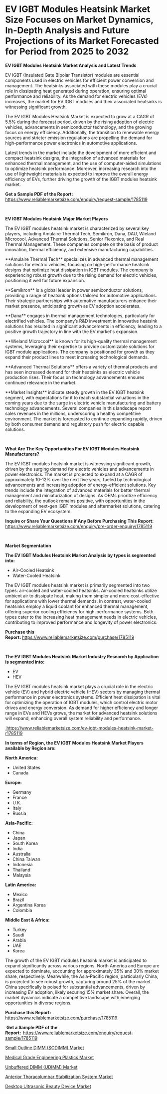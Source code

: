 <p><h1>EV IGBT Modules Heatsink Market Size Focuses on Market Dynamics, In-Depth Analysis and Future Projections of its Market Forecasted for Period from 2025 to 2032</h1></p><p><strong>EV IGBT Modules Heatsink Market Analysis and Latest Trends</strong></p>
<p><p>EV IGBT (Insulated Gate Bipolar Transistor) modules are essential components used in electric vehicles for efficient power conversion and management. The heatsinks associated with these modules play a crucial role in dissipating heat generated during operation, ensuring optimal performance and reliability. As the demand for electric vehicles (EVs) increases, the market for EV IGBT modules and their associated heatsinks is witnessing significant growth.</p><p>The EV IGBT Modules Heatsink Market is expected to grow at a CAGR of 5.5% during the forecast period, driven by the rising adoption of electric vehicles, advancements in semiconductor technology, and the growing focus on energy efficiency. Additionally, the transition to renewable energy sources and stricter emission regulations are propelling the demand for high-performance power electronics in automotive applications.</p><p>Latest trends in the market include the development of more efficient and compact heatsink designs, the integration of advanced materials for enhanced thermal management, and the use of computer-aided simulations to optimize heatsink performance. Moreover, increasing research into the use of lightweight materials is expected to improve the overall energy efficiency of EVs, further driving the growth of the IGBT modules heatsink market.</p></p>
<p><strong>Get a Sample PDF of the Report:&nbsp;</strong> <a href="https://www.reliablemarketsize.com/enquiry/request-sample/1785119?utm_campaign=1845&utm_medium=2&utm_source=Github&utm_content=ia&utm_term=25032025&utm_id=ev-igbt-modules-heatsink">https://www.reliablemarketsize.com/enquiry/request-sample/1785119</a></p>
<p>&nbsp;</p>
<p><strong>EV IGBT Modules Heatsink Major Market Players</strong></p>
<p><p>The EV IGBT modules heatsink market is characterized by several key players, including Amulaire Thermal Tech, Semikron, Dana, DAU, Wieland Microcool, Advanced Thermal Solutions, Senior Flexonics, and Real Thermal Management. These companies compete on the basis of product innovation, thermal efficiency, and extensive manufacturing capabilities.</p><p>**Amulaire Thermal Tech** specializes in advanced thermal management solutions for electric vehicles, focusing on high-performance heatsink designs that optimize heat dissipation in IGBT modules. The company is experiencing robust growth due to the rising demand for electric vehicles, positioning it well for future expansion.</p><p>**Semikron** is a global leader in power semiconductor solutions, providing a range of heatsink options tailored for automotive applications. Their strategic partnerships with automotive manufacturers enhance their market presence, anticipating growth as EV adoption accelerates.</p><p>**Dana** engages in thermal management technologies, particularly for electrified vehicles. The company’s R&D investment in innovative heatsink solutions has resulted in significant advancements in efficiency, leading to a positive growth trajectory in line with the EV market's expansion.</p><p>**Wieland Microcool** is known for its high-quality thermal management systems, leveraging their expertise to provide customizable solutions for IGBT module applications. The company is positioned for growth as they expand their product lines to meet increasing technological demands.</p><p>**Advanced Thermal Solutions** offers a variety of thermal products and has seen increased demand for their heatsinks as electric vehicle production rises. Their focus on technology advancements ensures continued relevance in the market.</p><p>**Market Insights** indicate steady growth in the EV IGBT heatsink segment, with expectations for it to reach substantial valuations in the coming years due to the surge in electric vehicle manufacturing and battery technology advancements. Several companies in this landscape report sales revenues in the millions, underscoring a healthy competitive environment. The market is forecasted to continue expanding rapidly, driven by both consumer demand and regulatory push for electric capable solutions.</p></p>
<p>&nbsp;</p>
<p><strong>What Are The Key Opportunities For EV IGBT Modules Heatsink Manufacturers?</strong></p>
<p><p>The EV IGBT modules heatsink market is witnessing significant growth, driven by the surging demand for electric vehicles and advancements in power electronics. The market is projected to expand at a CAGR of approximately 10-12% over the next five years, fueled by technological advancements and increasing adoption of energy-efficient solutions. Key trends include the integration of advanced materials for better thermal management and miniaturization of designs. As OEMs prioritize efficiency and reliability, the outlook remains positive, with opportunities in the development of next-gen IGBT modules and aftermarket solutions, catering to the expanding EV ecosystem.</p></p>
<p><strong>Inquire or Share Your Questions If Any Before Purchasing This Report:</strong> <a href="https://www.reliablemarketsize.com/enquiry/pre-order-enquiry/1785119?utm_campaign=1845&utm_medium=2&utm_source=Github&utm_content=ia&utm_term=25032025&utm_id=ev-igbt-modules-heatsink">https://www.reliablemarketsize.com/enquiry/pre-order-enquiry/1785119</a></p>
<p>&nbsp;</p>
<p><strong>Market Segmentation</strong></p>
<p><strong>The EV IGBT Modules Heatsink Market Analysis by types is segmented into:</strong></p>
<p><ul><li>Air-Cooled Heatsink</li><li>Water-Cooled Heatsink</li></ul></p>
<p><p>The EV IGBT modules heatsink market is primarily segmented into two types: air-cooled and water-cooled heatsinks. Air-cooled heatsinks utilize ambient air to dissipate heat, making them simpler and more cost-effective for applications with lower thermal demands. In contrast, water-cooled heatsinks employ a liquid coolant for enhanced thermal management, offering superior cooling efficiency for high-performance systems. Both types cater to the increasing heat management needs in electric vehicles, contributing to improved performance and longevity of power electronics.</p></p>
<p><strong>Purchase this Report:&nbsp;</strong><a href="https://www.reliablemarketsize.com/purchase/1785119?utm_campaign=1845&utm_medium=2&utm_source=Github&utm_content=ia&utm_term=25032025&utm_id=ev-igbt-modules-heatsink">https://www.reliablemarketsize.com/purchase/1785119</a></p>
<p>&nbsp;</p>
<p><strong>The EV IGBT Modules Heatsink Market Industry Research by Application is segmented into:</strong></p>
<p><ul><li>EV</li><li>HEV</li></ul></p>
<p><p>The EV IGBT modules heatsink market plays a crucial role in the electric vehicle (EV) and hybrid electric vehicle (HEV) sectors by managing thermal performance in power electronics systems. Efficient heat dissipation is vital for optimizing the operation of IGBT modules, which control electric motor drives and energy conversion. As demand for higher efficiency and longer range in EVs and HEVs grows, the market for advanced heatsink solutions will expand, enhancing overall system reliability and performance.</p></p>
<p><a href="https://www.reliablemarketsize.com/ev-igbt-modules-heatsink-market-r1785119?utm_campaign=1845&utm_medium=2&utm_source=Github&utm_content=ia&utm_term=25032025&utm_id=ev-igbt-modules-heatsink">&nbsp;https://www.reliablemarketsize.com/ev-igbt-modules-heatsink-market-r1785119</a></p>
<p><strong>In terms of Region, the EV IGBT Modules Heatsink Market Players available by Region are:</strong></p>
<p>
    <p> <strong> North America: </strong>
        <ul>
            <li>United States</li>
            <li>Canada</li>
        </ul>
        </p> 
    <p> <strong> Europe: </strong>
        <ul>
            <li>Germany</li>
            <li>France</li>
            <li>U.K.</li>
            <li>Italy</li>
            <li>Russia</li>
        </ul>
        </p> 
    <p> <strong> Asia-Pacific: </strong>
        <ul>
            <li>China</li>
            <li>Japan</li>
            <li>South Korea</li>
            <li>India</li>
            <li>Australia</li>
            <li>China Taiwan</li>
            <li>Indonesia</li>
            <li>Thailand</li>
            <li>Malaysia</li>
        </ul>
        </p> 
    <p> <strong> Latin America: </strong>
        <ul>
            <li>Mexico</li>
            <li>Brazil</li>
            <li>Argentina Korea</li>
            <li>Colombia</li>
        </ul>
        </p> 
    <p> <strong> Middle East & Africa: </strong>
        <ul>
            <li>Turkey</li>
            <li>Saudi</li>
            <li>Arabia</li>
            <li>UAE</li>
            <li>Korea</li>
        </ul>
    </p>
    </p>
<p><p>The growth of the EV IGBT modules heatsink market is anticipated to expand significantly across various regions. North America and Europe are expected to dominate, accounting for approximately 35% and 30% market share, respectively. Meanwhile, the Asia-Pacific region, particularly China, is projected to see robust growth, capturing around 25% of the market. China specifically is poised for substantial advancements, driven by increasing EV adoption, likely securing 15% market share. Overall, the market dynamics indicate a competitive landscape with emerging opportunities in diverse regions.</p></p>
<p><strong>Purchase this Report: </strong><a href="https://www.reliablemarketsize.com/purchase/1785119?utm_campaign=1845&utm_medium=2&utm_source=Github&utm_content=ia&utm_term=25032025&utm_id=ev-igbt-modules-heatsink">https://www.reliablemarketsize.com/purchase/1785119</a></p>
<p>&nbsp;<strong>Get a Sample PDF of the Report:&nbsp;&nbsp;</strong><a href="https://www.reliablemarketsize.com/enquiry/request-sample/1785119?utm_campaign=1845&utm_medium=2&utm_source=Github&utm_content=ia&utm_term=25032025&utm_id=ev-igbt-modules-heatsink">https://www.reliablemarketsize.com/enquiry/request-sample/1785119</a></p>
<p><strong></strong></p>
<p><p><a href="https://github.com/naanaafranxu/Market-Research-Report-List-1/blob/main/small-outline-dimm-sodimm-market.md?utm_campaign=1845&utm_medium=2&utm_source=Github&utm_content=ia&utm_term=25032025&utm_id=ev-igbt-modules-heatsink">Small Outline DIMM (SODIMM) Market</a></p><p><a href="https://github.com/dagnewopus/Market-Research-Report-List-1/blob/main/medical-grade-engineering-plastics-market.md?utm_campaign=1845&utm_medium=2&utm_source=Github&utm_content=ia&utm_term=25032025&utm_id=ev-igbt-modules-heatsink">Medical Grade Engineering Plastics Market</a></p><p><a href="https://github.com/nyanikumchu/Market-Research-Report-List-1/blob/main/unbuffered-dimm-udimm-market.md?utm_campaign=1845&utm_medium=2&utm_source=Github&utm_content=ia&utm_term=25032025&utm_id=ev-igbt-modules-heatsink">Unbuffered DIMM (UDIMM) Market</a></p><p><a href="https://github.com/papnider/Market-Research-Report-List-1/blob/main/anterior-thoracolumbar-stabilization-system-market.md?utm_campaign=1845&utm_medium=2&utm_source=Github&utm_content=ia&utm_term=25032025&utm_id=ev-igbt-modules-heatsink">Anterior Thoracolumbar Stabilization System Market</a></p><p><a href="https://github.com/suebabuhai/Market-Research-Report-List-1/blob/main/desktop-ultrasonic-beauty-device-market.md?utm_campaign=1845&utm_medium=2&utm_source=Github&utm_content=ia&utm_term=25032025&utm_id=ev-igbt-modules-heatsink">Desktop Ultrasonic Beauty Device Market</a></p></p>